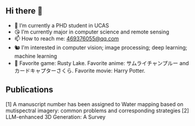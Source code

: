 ## Hi there 👋

- 🤠 I’m currently a PHD student in UCAS 
- 😘 I’m currently major in computer science and remote sensing
- 📫 How to reach me: 469376055@qq.com
- 🐿️ I'm interested in computer vision; image processing; deep learning; machine learning
- 👀 Favorite game: Rusty Lake. Favorite anime: サムライチャンプルー and カードキャプターさくら. Favorite movie: Harry Potter.


## Publications
[1] A manuscript number has been assigned to Water mapping based on mutispectral imagery:
common problems and corresponding strategies
[2] LLM-enhanced 3D Generation: A Survey







